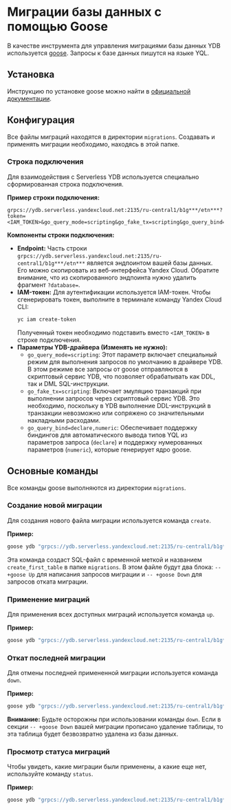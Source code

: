 # Миграции базы данных с помощью Goose

В качестве инструмента для управления миграциями базы данных YDB используется [goose](https://github.com/pressly/goose). Запросы к базе данных пишутся на языке YQL.

## Установка

Инструкцию по установке goose можно найти в [официальной документации](https://pressly.github.io/goose/installation/).

## Конфигурация

Все файлы миграций находятся в директории `migrations`. Создавать и применять миграции необходимо, находясь в этой папке.

### Строка подключения

Для взаимодействия с Serverless YDB используется специально сформированная строка подключения.

**Пример строки подключения:**
```
grpcs://ydb.serverless.yandexcloud.net:2135/ru-central1/b1g***/etn***?token=<IAM_TOKEN>&go_query_mode=scripting&go_fake_tx=scripting&go_query_bind=declare,numeric
```

**Компоненты строки подключения:**

*   **Endpoint:** Часть строки `grpcs://ydb.serverless.yandexcloud.net:2135/ru-central1/b1g***/etn***` является эндпоинтом вашей базы данных. Его можно скопировать из веб-интерфейса Yandex Cloud. Обратите внимание, что из скопированного эндпоинта нужно удалить фрагмент `?database=`.
*   **IAM-токен:** Для аутентификации используется IAM-токен. Чтобы сгенерировать токен, выполните в терминале команду Yandex Cloud CLI:
    ```bash
    yc iam create-token
    ```
    Полученный токен необходимо подставить вместо `<IAM_TOKEN>` в строке подключения.
*   **Параметры YDB-драйвера (Изменять не нужно):**
    *   `go_query_mode=scripting`: Этот параметр включает специальный режим для выполнения запросов по умолчанию в драйвере YDB. В этом режиме все запросы от goose отправляются в скриптовый сервис YDB, что позволяет обрабатывать как DDL, так и DML SQL-инструкции.
    *   `go_fake_tx=scripting`: Включает эмуляцию транзакций при выполнении запросов через скриптовый сервис YDB. Это необходимо, поскольку в YDB выполнение DDL-инструкций в транзакции невозможно или сопряжено со значительными накладными расходами.
    *   `go_query_bind=declare,numeric`: Обеспечивает поддержку биндингов для автоматического вывода типов YQL из параметров запроса (`declare`) и поддержку нумерованных параметров (`numeric`), которые генерирует ядро goose.

## Основные команды

Все команды goose выполняются из директории `migrations`.

### Создание новой миграции

Для создания нового файла миграции используется команда `create`.

**Пример:**
```bash
goose ydb "grpcs://ydb.serverless.yandexcloud.net:2135/ru-central1/b1g***/etn***?token=<IAM_TOKEN>&go_query_mode=scripting&go_fake_tx=scripting&go_query_bind=declare,numeric" create create_first_table sql
```
Эта команда создаст SQL-файл с временной меткой и названием `create_first_table` в папке `migrations`. В этом файле будут два блока: `-- +goose Up` для написания запросов миграции и `-- +goose Down` для запросов отката миграции.

### Применение миграций

Для применения всех доступных миграций используется команда `up`.

**Пример:**
```bash
goose ydb "grpcs://ydb.serverless.yandexcloud.net:2135/ru-central1/b1g***/etn***?token=<IAM_TOKEN>&go_query_mode=scripting&go_fake_tx=scripting&go_query_bind=declare,numeric" up
```

### Откат последней миграции

Для отмены последней примененной миграции используется команда `down`.

**Пример:**
```bash
goose ydb "grpcs://ydb.serverless.yandexcloud.net:2135/ru-central1/b1g***/etn***?token=<IAM_TOKEN>&go_query_mode=scripting&go_fake_tx=scripting&go_query_bind=declare,numeric" down
```

**Внимание:** Будьте осторожны при использовании команды `down`. Если в секции `-- +goose Down` вашей миграции прописано удаление таблицы, то эта таблица будет безвозвратно удалена из базы данных.

### Просмотр статуса миграций

Чтобы увидеть, какие миграции были применены, а какие еще нет, используйте команду `status`.

**Пример:**
```bash
goose ydb "grpcs://ydb.serverless.yandexcloud.net:2135/ru-central1/b1g***/etn***?token=<IAM_TOKEN>&go_query_mode=scripting&go_fake_tx=scripting&go_query_bind=declare,numeric" status
```